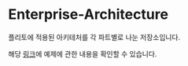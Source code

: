 # Enterprise-Architecture
플리토에 적용된 아키테처를 각 파트별로 나눈 저장소입니다.


해당 [링크][blog]에 예제에 관한 내용을 확인할 수 있습니다.

[blog]: https://blog.interactord.io/2022/10/27/%eb%aa%a8%eb%93%88%ec%8b%9d-%ec%95%84%ed%82%a4%ed%85%8c%ec%b3%90/
